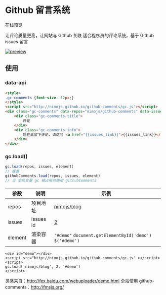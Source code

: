 # Github 留言系统

[在线预览](http://nimojs.github.io/github-comments/)

让评论质量更高，让网站与 Github 关联
适合程序员的评论系统，基于 Github issues 留言

[![preview](https://cloud.githubusercontent.com/assets/3949015/11060115/1892a24c-87d9-11e5-80a0-651c60f90875.png)](http://nimojs.github.io/github-comments/)

## 使用
### data-api
```html
<style>
.gc-comments {font-size: 12px;}
</style>
<script src="http://nimojs.github.io/github-comments/gc.js"></script>
<div class="gc-comments" data-repos="nimojs/github-comments" data-issues="1" >
    <div class="gc-comments-title">
        评论
    </div>
    <div class="gc-comments-info">
        想在此留下评论，请访问 <a href="{{issues_link}}">{{issues_link}}</a> 提交评论
    </div>
</div>
```

### gc.load()


```js
gc.load(repos, issues, element)
// 或者
githubComments.load(repos, issues, element)
// 当 全局变量 gc 被占用时使用 githubComments
```

| 参数 | 说明 | 示例 |
| --- | --- | ---- |
| repos | 项目地址 |[nimojs/blog](http://github.com/nimojs/blog) |
| issues| issues id | [2](https://github.com/nimojs/blog/issues/2)
| element | 渲染容器 | `"#demo"` `document.getElementById('demo')` `$('#demo')` |

```
<div id="demo"></div>
<script src="http://nimojs.github.io/github-comments/gc.js" ></script>
<script>
gc.load('nimojs/blog', 2, '#demo')
</script>
```


灵感来自：http://fex.baidu.com/webuploader/demo.html
全站使用 github-comments：http://fmsjs.org/
